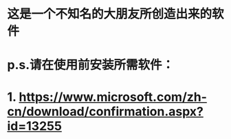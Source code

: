 # 这是一个不知名的大朋友所创造出来的软件
# p.s.请在使用前安装所需软件：
# 1. https://www.microsoft.com/zh-cn/download/confirmation.aspx?id=13255
